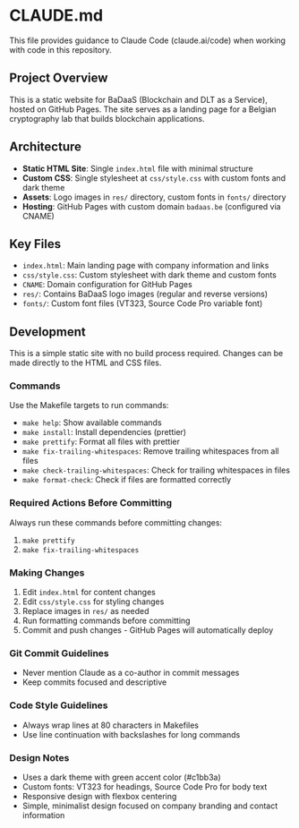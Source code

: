 # CLAUDE.md

This file provides guidance to Claude Code (claude.ai/code) when working with
code in this repository.

## Project Overview

This is a static website for BaDaaS (Blockchain and DLT as a Service), hosted on
GitHub Pages. The site serves as a landing page for a Belgian cryptography lab
that builds blockchain applications.

## Architecture

- **Static HTML Site**: Single `index.html` file with minimal structure
- **Custom CSS**: Single stylesheet at `css/style.css` with custom fonts and
  dark theme
- **Assets**: Logo images in `res/` directory, custom fonts in `fonts/`
  directory
- **Hosting**: GitHub Pages with custom domain `badaas.be` (configured via
  CNAME)

## Key Files

- `index.html`: Main landing page with company information and links
- `css/style.css`: Custom stylesheet with dark theme and custom fonts
- `CNAME`: Domain configuration for GitHub Pages
- `res/`: Contains BaDaaS logo images (regular and reverse versions)
- `fonts/`: Custom font files (VT323, Source Code Pro variable font)

## Development

This is a simple static site with no build process required. Changes can be made
directly to the HTML and CSS files.

### Commands

Use the Makefile targets to run commands:

- `make help`: Show available commands
- `make install`: Install dependencies (prettier)
- `make prettify`: Format all files with prettier
- `make fix-trailing-whitespaces`: Remove trailing whitespaces from all files
- `make check-trailing-whitespaces`: Check for trailing whitespaces in files
- `make format-check`: Check if files are formatted correctly

### Required Actions Before Committing

Always run these commands before committing changes:

1. `make prettify`
2. `make fix-trailing-whitespaces`

### Making Changes

1. Edit `index.html` for content changes
2. Edit `css/style.css` for styling changes
3. Replace images in `res/` as needed
4. Run formatting commands before committing
5. Commit and push changes - GitHub Pages will automatically deploy

### Git Commit Guidelines

- Never mention Claude as a co-author in commit messages
- Keep commits focused and descriptive

### Code Style Guidelines

- Always wrap lines at 80 characters in Makefiles
- Use line continuation with backslashes for long commands

### Design Notes

- Uses a dark theme with green accent color (#c1bb3a)
- Custom fonts: VT323 for headings, Source Code Pro for body text
- Responsive design with flexbox centering
- Simple, minimalist design focused on company branding and contact information
